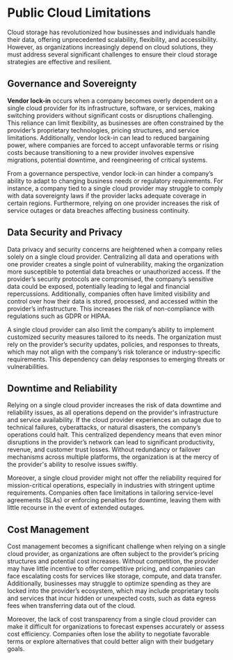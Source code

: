 # Public Cloud Limitations

Cloud storage has revolutionized how businesses and individuals handle their data, offering unprecedented scalability, flexibility, and accessibility. However, as organizations increasingly depend on cloud solutions, they must address several significant challenges to ensure their cloud storage strategies are effective and resilient.&#x20;

## Governance and Sovereignty

**Vendor lock-in** occurs when a company becomes overly dependent on a single cloud provider for its infrastructure, software, or services, making switching providers without significant costs or disruptions challenging. This reliance can limit flexibility, as businesses are often constrained by the provider’s proprietary technologies, pricing structures, and service limitations. Additionally, vendor lock-in can lead to reduced bargaining power, where companies are forced to accept unfavorable terms or rising costs because transitioning to a new provider involves expensive migrations, potential downtime, and reengineering of critical systems.

From a governance perspective, vendor lock-in can hinder a company’s ability to adapt to changing business needs or regulatory requirements. For instance, a company tied to a single cloud provider may struggle to comply with data sovereignty laws if the provider lacks adequate coverage in certain regions. Furthermore, relying on one provider increases the risk of service outages or data breaches affecting business continuity.&#x20;

## **Data Security and Privacy**

Data privacy and security concerns are heightened when a company relies solely on a single cloud provider. Centralizing all data and operations with one provider creates a single point of vulnerability, making the organization more susceptible to potential data breaches or unauthorized access. If the provider’s security protocols are compromised, the company’s sensitive data could be exposed, potentially leading to legal and financial repercussions. Additionally, companies often have limited visibility and control over how their data is stored, processed, and accessed within the provider’s infrastructure. This increases the risk of non-compliance with regulations such as GDPR or HIPAA.

A single cloud provider can also limit the company’s ability to implement customized security measures tailored to its needs. The organization must rely on the provider’s security updates, policies, and responses to threats, which may not align with the company’s risk tolerance or industry-specific requirements. This dependency can delay responses to emerging threats or vulnerabilities.

## **Downtime and Reliability**

Relying on a single cloud provider increases the risk of data downtime and reliability issues, as all operations depend on the provider's infrastructure and service availability. If the cloud provider experiences an outage due to technical failures, cyberattacks, or natural disasters, the company’s operations could halt. This centralized dependency means that even minor disruptions in the provider’s network can lead to significant productivity, revenue, and customer trust losses. Without redundancy or failover mechanisms across multiple platforms, the organization is at the mercy of the provider's ability to resolve issues swiftly.

Moreover, a single cloud provider might not offer the reliability required for mission-critical operations, especially in industries with stringent uptime requirements. Companies often face limitations in tailoring service-level agreements (SLAs) or enforcing penalties for downtime, leaving them with little recourse in the event of extended outages.

## **Cost Management**

Cost management becomes a significant challenge when relying on a single cloud provider, as organizations are often subject to the provider’s pricing structures and potential cost increases. Without competition, the provider may have little incentive to offer competitive pricing, and companies can face escalating costs for services like storage, compute, and data transfer. Additionally, businesses may struggle to optimize spending as they are locked into the provider’s ecosystem, which may include proprietary tools and services that incur hidden or unexpected costs, such as data egress fees when transferring data out of the cloud.

Moreover, the lack of cost transparency from a single cloud provider can make it difficult for organizations to forecast expenses accurately or assess cost efficiency. Companies often lose the ability to negotiate favorable terms or explore alternatives that could better align with their budgetary goals.
